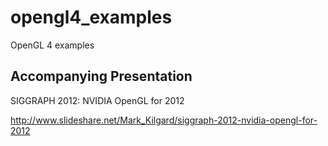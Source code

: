 # opengl4_examples
OpenGL 4 examples

## Accompanying Presentation

SIGGRAPH 2012: NVIDIA OpenGL for 2012

http://www.slideshare.net/Mark_Kilgard/siggraph-2012-nvidia-opengl-for-2012
